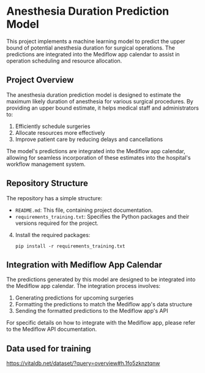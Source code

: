 # Anesthesia Duration Prediction Model

This project implements a machine learning model to predict the upper bound of potential anesthesia duration for surgical operations. The predictions are integrated into the Mediflow app calendar to assist in operation scheduling and resource allocation.

## Project Overview

The anesthesia duration prediction model is designed to estimate the maximum likely duration of anesthesia for various surgical procedures. By providing an upper bound estimate, it helps medical staff and administrators to:

1. Efficiently schedule surgeries
2. Allocate resources more effectively
3. Improve patient care by reducing delays and cancellations

The model's predictions are integrated into the Mediflow app calendar, allowing for seamless incorporation of these estimates into the hospital's workflow management system.

## Repository Structure

The repository has a simple structure:

- `README.md`: This file, containing project documentation.
- `requirements_training.txt`: Specifies the Python packages and their versions required for the project.


4. Install the required packages:
   ```
   pip install -r requirements_training.txt
   ```


## Integration with Mediflow App Calendar

The predictions generated by this model are designed to be integrated into the Mediflow app calendar. The integration process involves:

1. Generating predictions for upcoming surgeries
2. Formatting the predictions to match the Mediflow app's data structure
3. Sending the formatted predictions to the Mediflow app's API

For specific details on how to integrate with the Mediflow app, please refer to the Mediflow API documentation.

## Data used for training

https://vitaldb.net/dataset/?query=overview#h.1fo5zknztqnw


